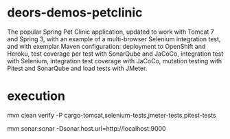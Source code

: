 # deors-demos-petclinic

The popular Spring Pet Clinic application, updated to work with Tomcat 7 and Spring 3,
with an example of a multi-browser Selenium integration test, and with exemplar Maven
configuration: deployment to OpenShift and Heroku, test coverage per test with SonarQube
and JaCoCo, integration test with Selenium, integration test coverage with JaCoCo,
mutation testing with Pitest and SonarQube and load tests with JMeter.

# execution

mvn clean verify -P cargo-tomcat,selenium-tests,jmeter-tests,pitest-tests  

mvn sonar:sonar -Dsonar.host.url=http://localhost:9000  
